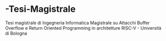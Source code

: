 # -Tesi-Magistrale
Tesi magistrale di Ingegneria Informatica Magistrale su Attacchi Buffer Overflow e Return Oriented Programming in architetture RISC-V - Università di Bologna

